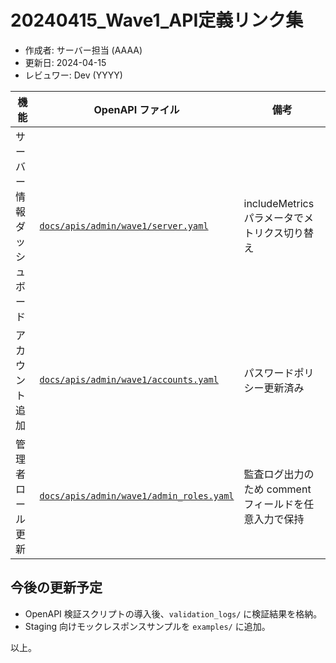 # 20240415_Wave1_API定義リンク集

- 作成者: サーバー担当 (AAAA)
- 更新日: 2024-04-15
- レビュワー: Dev (YYYY)

| 機能 | OpenAPI ファイル | 備考 |
| --- | --- | --- |
| サーバー情報ダッシュボード | [`docs/apis/admin/wave1/server.yaml`](../../apis/admin/wave1/server.yaml) | includeMetrics パラメータでメトリクス切り替え |
| アカウント追加 | [`docs/apis/admin/wave1/accounts.yaml`](../../apis/admin/wave1/accounts.yaml) | パスワードポリシー更新済み |
| 管理者ロール更新 | [`docs/apis/admin/wave1/admin_roles.yaml`](../../apis/admin/wave1/admin_roles.yaml) | 監査ログ出力のため comment フィールドを任意入力で保持 |

## 今後の更新予定
- OpenAPI 検証スクリプトの導入後、`validation_logs/` に検証結果を格納。
- Staging 向けモックレスポンスサンプルを `examples/` に追加。

以上。
